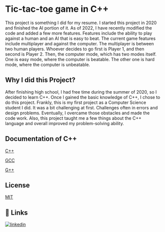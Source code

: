 
# Tic-tac-toe game in C++

This project is something I did for my resume. I started this project in 2020 and finished the AI portion of it. As of 2022, I have recently modified the code and added a few more features. Features include the ability to play against a human and an AI that is easy to beat. The current game features include multiplayer and against the computer. The multiplayer is between two human players. Whoever decides to go first is Player 1, and then second is Player 2. Then, the computer mode, which has two modes itself. One is easy mode, where the computer is beatable. The other one is hard mode, where the computer is unbeatable.

## Why I did this Project?

After finishing high school, I had free time during the summer of 2020, so I decided to learn C++. Once I gained the basic knowledge of C++, I chose to do this project. Frankly, this is my first project as a Computer Science student I did. It was a bit challenging at first. Challenges often in errors and design problems. Eventually, I overcame those obstacles and made the code work. Also, this project taught me a few things about the C++ language and overall improved my problem-solving ability.


## Documentation of C++

[C++](https://devdocs.io/cpp/)

[GCC](https://gcc.gnu.org/onlinedocs/)

[G++](https://gcc.gnu.org/onlinedocs/)


## License

[MIT](https://github.com/AurthurMorgan/Tic-Tac-Toe-game/blob/master/LICENCE)


## 🔗 Links
[![linkedin](https://img.shields.io/badge/linkedin-0A66C2?style=for-the-badge&logo=linkedin&logoColor=white)](https://www.linkedin.com/in/mathavanp/)
